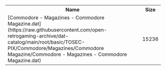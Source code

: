 <table>
<tr><th>Name</th><th>Size</th></tr>
<tr><td>
[Commodore - Magazines - Commodore Magazine.dat](https://raw.githubusercontent.com/open-retrogaming-archive/dat-catalog/main/root/basic/TOSEC-PIX/Commodore/Magazines/Commodore Magazine/Commodore - Magazines - Commodore Magazine.dat)
</td><td>15236</td></tr>
</table>
